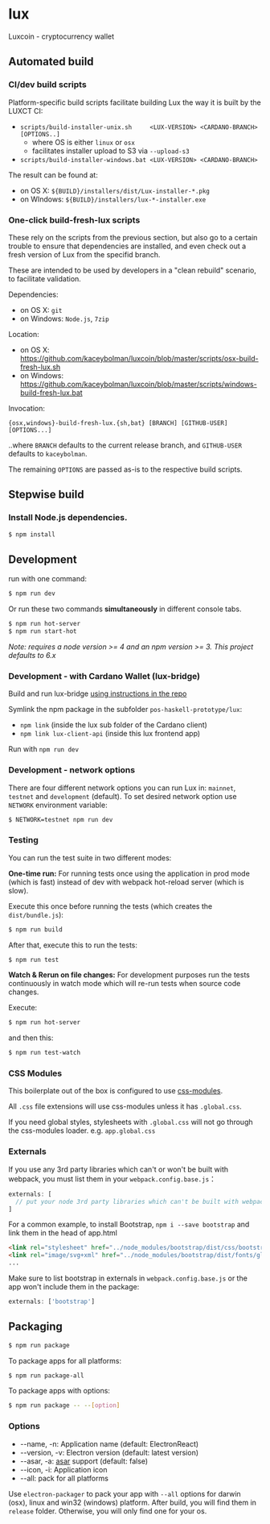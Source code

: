 # lux

Luxcoin - cryptocurrency wallet

## Automated build

### CI/dev build scripts

Platform-specific build scripts facilitate building Lux the way it is built
by the LUXCT CI:

   - `scripts/build-installer-unix.sh     <LUX-VERSION> <CARDANO-BRANCH> [OPTIONS..]`
      - where OS is either `linux` or `osx`
      - facilitates installer upload to S3 via `--upload-s3`
   - `scripts/build-installer-windows.bat <LUX-VERSION> <CARDANO-BRANCH>`

The result can be found at:
   - on OS X:    `${BUILD}/installers/dist/Lux-installer-*.pkg`
   - on WIndows: `${BUILD}/installers/lux-*-installer.exe`

### One-click build-fresh-lux scripts

These rely on the scripts from the previous section, but also go to a certain
trouble to ensure that dependencies are installed, and even check out a fresh
version of Lux from the specifid branch.

These are intended to be used by developers in a "clean rebuild" scenario, to
facilitate validation.

Dependencies:
   - on OS X:    `git`
   - on Windows: `Node.js`, `7zip`

Location:
   - on OS X:    https://github.com/kaceybolman/luxcoin/blob/master/scripts/osx-build-fresh-lux.sh
   - on Windows: https://github.com/kaceybolman/luxcoin/blob/master/scripts/windows-build-fresh-lux.bat

Invocation:
   ```shell
   {osx,windows}-build-fresh-lux.{sh,bat} [BRANCH] [GITHUB-USER] [OPTIONS...]
   ```
   ..where `BRANCH` defaults to the current release branch, and `GITHUB-USER`
   defaults to `kaceybolman`.

   The remaining `OPTIONS` are passed as-is to the respective build scripts.

## Stepwise build

### Install Node.js dependencies.

```bash
$ npm install
```

## Development

run with one command:

```bash
$ npm run dev
```

Or run these two commands __simultaneously__ in different console tabs.

```bash
$ npm run hot-server
$ npm run start-hot
```

*Note: requires a node version >= 4 and an npm version >= 3. This project
defaults to 6.x*

### Development - with Cardano Wallet (lux-bridge)

Build and run lux-bridge [using instructions in the repo](https://github.com/kaceybolman/pos-haskell-prototype/tree/master/lux)

Symlink the npm package in the subfolder `pos-haskell-prototype/lux`:
* `npm link` (inside the lux sub folder of the Cardano client)
* `npm link lux-client-api` (inside this lux frontend app)

Run with `npm run dev`

### Development - network options

There are four different network options you can run Lux in: `mainnet`, `testnet` and `development` (default).
To set desired network option use `NETWORK` environment variable:

```bash
$ NETWORK=testnet npm run dev
```

### Testing

You can run the test suite in two different modes:

**One-time run:**
For running tests once using the application in prod mode (which is fast)
instead of dev with webpack hot-reload server (which is slow).

Execute this once before running the tests (which creates the `dist/bundle.js`):
```bash
$ npm run build
``` 

After that, execute this to run the tests:

```bash
$ npm run test
```

**Watch & Rerun on file changes:**
For development purposes run the tests continuously in watch mode which will re-run tests when source code changes.

Execute:
```bash
$ npm run hot-server
```

and then this:
```bash
$ npm run test-watch
```

<!-- You can find more details regarding tests setup within [Running Lux acceptance tests](https://github.com/kaceybolman/luxcoin/blob/master/features/README.md) README file. -->

### CSS Modules

This boilerplate out of the box is configured to use [css-modules](https://github.com/css-modules/css-modules).

All `.css` file extensions will use css-modules unless it has `.global.css`.

If you need global styles, stylesheets with `.global.css` will not go through the
css-modules loader. e.g. `app.global.css`

### Externals

If you use any 3rd party libraries which can't or won't be built with webpack, you must list them in your `webpack.config.base.js`：

```javascript
externals: [
  // put your node 3rd party libraries which can't be built with webpack here (mysql, mongodb, and so on..)
]
```

For a common example, to install Bootstrap, `npm i --save bootstrap` and link them in the head of app.html

```html
<link rel="stylesheet" href="../node_modules/bootstrap/dist/css/bootstrap.css" />
<link rel="image/svg+xml" href="../node_modules/bootstrap/dist/fonts/glyphicons-halflings-regular.eot" />
...
```

Make sure to list bootstrap in externals in `webpack.config.base.js` or the app won't include them in the package:
```js
externals: ['bootstrap']
```

## Packaging

```bash
$ npm run package
```

To package apps for all platforms:

```bash
$ npm run package-all
```

To package apps with options:

```bash
$ npm run package -- --[option]
```

### Options

- --name, -n: Application name (default: ElectronReact)
- --version, -v: Electron version (default: latest version)
- --asar, -a: [asar](https://github.com/atom/asar) support (default: false)
- --icon, -i: Application icon
- --all: pack for all platforms

Use `electron-packager` to pack your app with `--all` options for darwin (osx), linux and win32 (windows) platform. After build, you will find them in `release` folder. Otherwise, you will only find one for your os.
